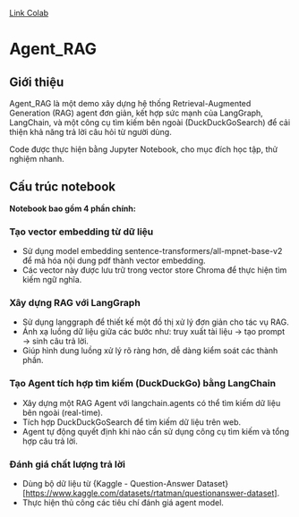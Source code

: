 [Link Colab](https://colab.research.google.com/drive/1GLlEQ04ULiJP03Pbo7jCFcIvR9kDuz-4?usp=sharing)
# Agent_RAG

## Giới thiệu

Agent_RAG là một demo xây dựng hệ thống Retrieval-Augmented Generation (RAG) agent đơn giản, kết hợp sức mạnh của LangGraph, LangChain, và một công cụ tìm kiếm bên ngoài (DuckDuckGoSearch) để cải thiện khả năng trả lời câu hỏi từ người dùng.

Code được thực hiện bằng Jupyter Notebook, cho mục đích học tập, thử nghiệm nhanh.

## Cấu trúc notebook
**Notebook bao gồm 4 phần chính:**
### Tạo vector embedding từ dữ liệu
- Sử dụng model embedding sentence-transformers/all-mpnet-base-v2 để mã hóa nội dung pdf thành vector embedding.
- Các vector này được lưu trữ trong vector store Chroma để thực hiện tìm kiếm ngữ nghĩa.

### Xây dựng RAG với LangGraph
- Sử dụng langgraph để thiết kế một đồ thị xử lý đơn giản cho tác vụ RAG.
- Ánh xạ luồng dữ liệu giữa các bước như: truy xuất tài liệu → tạo prompt → sinh câu trả lời.
- Giúp hình dung luồng xử lý rõ ràng hơn, dễ dàng kiểm soát các thành phần.

### Tạo Agent tích hợp tìm kiếm (DuckDuckGo) bằng LangChain
- Xây dựng một RAG Agent với langchain.agents có thể tìm kiếm dữ liệu bên ngoài (real-time).
- Tích hợp DuckDuckGoSearch để tìm kiếm dữ liệu trên web.
- Agent tự động quyết định khi nào cần sử dụng công cụ tìm kiếm và tổng hợp câu trả lời.

### Đánh giá chất lượng trả lời
- Dùng bộ dữ liệu từ {Kaggle - Question-Answer Dataset}[https://www.kaggle.com/datasets/rtatman/questionanswer-dataset].
- Thực hiện thủ công các tiêu chí đánh giá agent model.
